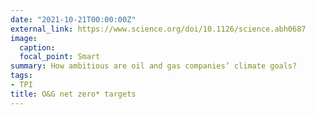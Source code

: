 ```yaml
---
date: "2021-10-21T00:00:00Z"
external_link: https://www.science.org/doi/10.1126/science.abh0687
image:
  caption: 
  focal_point: Smart
summary: How ambitious are oil and gas companies’ climate goals?
tags:
- TPI
title: O&G net zero* targets
---
```


